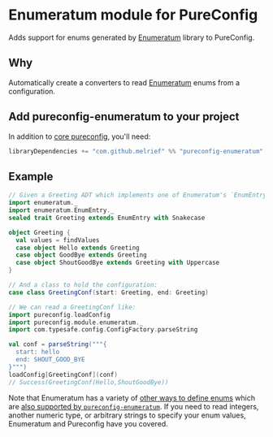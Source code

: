 # Enumeratum module for PureConfig

Adds support for enums generated by [Enumeratum](https://github.com/lloydmeta/enumeratum) library to PureConfig.

## Why

Automatically create a converters to read [Enumeratum](https://github.com/lloydmeta/enumeratum) enums from a configuration.

## Add pureconfig-enumeratum to your project

In addition to [core pureconfig](https://github.com/melrief/pureconfig), you'll need:

```scala
libraryDependencies += "com.github.melrief" %% "pureconfig-enumeratum" % "0.5.1"
```

## Example

```scala
// Given a Greeting ADT which implements one of Enumeratum's `EnumEntry` types:
import enumeratum._
import enumeratum.EnumEntry._
sealed trait Greeting extends EnumEntry with Snakecase

object Greeting {
  val values = findValues
  case object Hello extends Greeting 
  case object GoodBye extends Greeting
  case object ShoutGoodBye extends Greeting with Uppercase
}

// And a class to hold the configuration:
case class GreetingConf(start: Greeting, end: Greeting)

// We can read a GreetingConf like:
import pureconfig.loadConfig
import pureconfig.module.enumeratum._
import com.typesafe.config.ConfigFactory.parseString

val conf = parseString("""{ 
  start: hello
  end: SHOUT_GOOD_BYE
}""")
loadConfig[GreetingConf](conf)
// Success(GreetingConf(Hello,ShoutGoodBye))
```

Note that Enumeratum has a variety of [other ways to define enums](https://github.com/lloydmeta/enumeratum#more-examples) which are [also supported by `pureconfig-enumeratum`](src/test/scala/pureconfig/module/enumeratum/EnumeratumConvertTest.scala). If you need to read integers, another numeric type, or arbitrary strings to specify your enum values, Enumeratum and Pureconfig have you covered.
